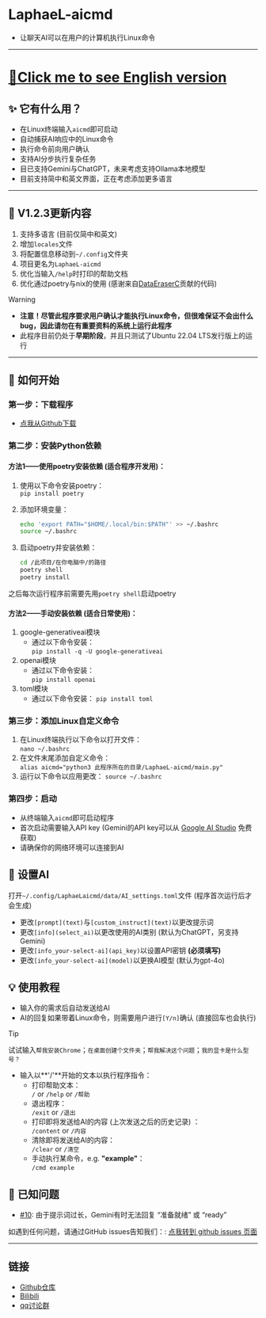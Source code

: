 # LaphaeL-aicmd

- 让聊天AI可以在用户的计算机执行Linux命令

---

# [📄Click me to see English version](README.md)

## ✨ 它有什么用？

- 在Linux终端输入`aicmd`即可启动
- 自动捕获AI响应中的Linux命令
- 执行命令前向用户确认
- 支持AI分步执行复杂任务
- 目已支持Gemini与ChatGPT，未来考虑支持Ollama本地模型
- 目前支持简中和英文界面，正在考虑添加更多语言

---

## 🎉 V1.2.3更新内容

1. 支持多语言 (目前仅简中和英文)
2. 增加`locales`文件
3. 将配置信息移动到`~/.config`文件夹
4. 项目更名为`LaphaeL-aicmd`
5. 优化当输入`/help`时打印的帮助文档
6. 优化通过poetry与nix的使用 (感谢来自[DataEraserC](https://github.com/DataEraserC)贡献的代码)

> [!WARNING]
>
> - **注意！尽管此程序要求用户确认才能执行Linux命令，但很难保证不会出什么bug，因此请勿在有重要资料的系统上运行此程序**
> - 此程序目前仍处于**早期阶段**，并且只测试了Ubuntu 22.04 LTS发行版上的运行

---

## 🚀 如何开始

### 第一步：下载程序

- [点我从Github下载](https://github.com/LaphaeL12304/LaphaeL-aicmd/archive/refs/heads/main.zip)

### 第二步：安装Python依赖

#### 方法1——使用poetry安装依赖 (适合程序开发用)：

1. 使用以下命令安装poetry：  
   `pip install poetry`

2. 添加环境变量：  

   ```bash
   echo 'export PATH="$HOME/.local/bin:$PATH"' >> ~/.bashrc
   source ~/.bashrc
   ```

3. 启动poetry并安装依赖：  
   ```bash
   cd /此项目/在你电脑中/的路径
   poetry shell
   poetry install
   ```

之后每次运行程序前需要先用`poetry shell`启动poetry

#### 方法2——手动安装依赖 (适合日常使用)：

1. google-generativeai模块
   - 通过以下命令安装：  
     `pip install -q -U google-generativeai`
2. openai模块
   - 通过以下命令安装：  
     `pip install openai`
3. toml模块
   - 通过以下命令安装：
     `pip install toml`

### 第三步：添加Linux自定义命令

1. 在Linux终端执行以下命令以打开文件：  
   `nano ~/.bashrc`
2. 在文件末尾添加自定义命令：  
   `alias aicmd="python3 此程序所在的目录/LaphaeL-aicmd/main.py"`
3. 运行以下命令以应用更改：
   `source ~/.bashrc`

### 第四步：启动

- 从终端输入`aicmd`即可启动程序
- 首次启动需要输入API key (Gemini的API key可以从 [Google AI Studio](aistudio.google.com) 免费获取)
- 请确保你的网络环境可以连接到AI

## 🔧 设置AI

打开`~/.config/LaphaeLaicmd/data/AI_settings.toml`文件 (程序首次运行后才会生成)

- 更改`[prompt](text)`与`[custom_instruct](text)`以更改提示词
- 更改`[info](select_ai)`以更改使用的AI类别 (默认为ChatGPT，另支持Gemini)
- 更改`[info_your-select-ai](api_key)`以设置API密钥 **(必须填写)**
- 更改`[info_your-select-ai](model)`以更换AI模型 (默认为gpt-4o)

## 💡 使用教程

- 输入你的需求后自动发送给AI
- AI的回复如果带着Linux命令，则需要用户进行`[Y/n]`确认 (直接回车也会执行)

> [!TIP]
>
> 试试输入`帮我安装Chrome`；`在桌面创建个文件夹`；`帮我解决这个问题`；`我的显卡是什么型号？`

- 输入以**'/'**开始的文本以执行程序指令：
  - 打印帮助文本：  
    `/` or `/help` or `/帮助` 
  - 退出程序：  
    `/exit` or `/退出`
  - 打印即将发送给AI的内容 (上次发送之后的历史记录) ：  
    `/content` or `/内容`
  - 清除即将发送给AI的内容：  
    `/clear` or `/清空`
  - 手动执行某命令，e.g. **"example"**：  
    `/cmd example`

## 🐛 已知问题

- [#10](https://github.com/LaphaeL12304/LaphaeL-aicmd/issues/10): 由于提示词过长，Gemini有时无法回复 “准备就绪” 或 “ready”

如遇到任何问题，请通过GitHub issues告知我们：: [点我转到 github issues 页面](https://github.com/LaphaeL12304/LaphaeL-aicmd/issues)

---

## 链接

- [Github仓库](https://github.com/LaphaeL12304/LaphaeL-aicmd)
- [Bilibili](https://space.bilibili.com/454973135?spm_id_from=333.337.0.0)
- [qq讨论群](http://qm.qq.com/cgi-bin/qm/qr?_wv=1027&k=hE0n_WloYeCndEoIMKjXK5V13yFhswDC&authKey=escV%2FqTpM7dCaNduH1ibLzhp1rIxMCE%2FiMH07XES9Z3yXC9iWbgWkW4h7nPZ7hHJ&noverify=0&group_code=893275911)
